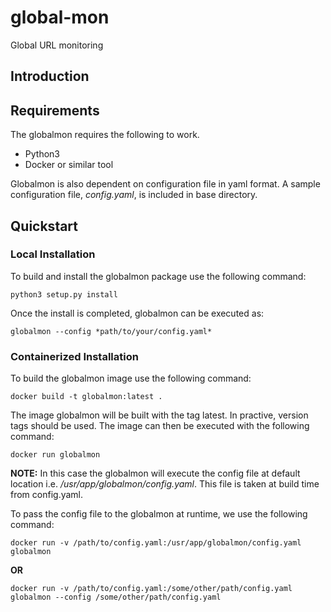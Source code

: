 # global-mon
Global URL monitoring

## Introduction

## Requirements

The globalmon requires the following to work.
- Python3
- Docker or similar tool

Globalmon is also dependent on configuration file in yaml format. A sample configuration file, *config.yaml*, is included in base directory. 

## Quickstart

### Local Installation

To build and install the globalmon package use the following command:

```
python3 setup.py install
```

Once the install is completed, globalmon can be executed as:

```
globalmon --config *path/to/your/config.yaml*
```

### Containerized Installation

To build the globalmon image use the following command:

```
docker build -t globalmon:latest .
```

The image globalmon will be built with the tag latest. In practive, version tags should be used. The image can then be executed with the following command:

```
docker run globalmon
```

**NOTE:** In this case the globalmon will execute the config file at default location i.e. */usr/app/globalmon/config.yaml*. This file is taken at build time from config.yaml.

To pass the config file to the globalmon at runtime, we use the following command:
```
docker run -v /path/to/config.yaml:/usr/app/globalmon/config.yaml globalmon
```
**OR**
```
docker run -v /path/to/config.yaml:/some/other/path/config.yaml globalmon --config /some/other/path/config.yaml
```